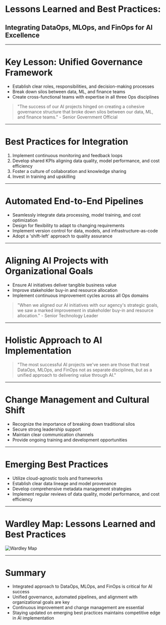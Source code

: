 # Lessons Learned and Best Practices:
## Integrating DataOps, MLOps, and FinOps for AI Excellence

---

# Key Lesson: Unified Governance Framework

- Establish clear roles, responsibilities, and decision-making processes
- Break down silos between data, ML, and finance teams
- Create cross-functional teams with expertise in all three Ops disciplines

> "The success of our AI projects hinged on creating a cohesive governance structure that broke down silos between our data, ML, and finance teams." - Senior Government Official

---

# Best Practices for Integration

1. Implement continuous monitoring and feedback loops
2. Develop shared KPIs aligning data quality, model performance, and cost efficiency
3. Foster a culture of collaboration and knowledge sharing
4. Invest in training and upskilling

---

# Automated End-to-End Pipelines

- Seamlessly integrate data processing, model training, and cost optimization
- Design for flexibility to adapt to changing requirements
- Implement version control for data, models, and infrastructure-as-code
- Adopt a 'shift-left' approach to quality assurance

---

# Aligning AI Projects with Organizational Goals

- Ensure AI initiatives deliver tangible business value
- Improve stakeholder buy-in and resource allocation
- Implement continuous improvement cycles across all Ops domains

> "When we aligned our AI initiatives with our agency's strategic goals, we saw a marked improvement in stakeholder buy-in and resource allocation." - Senior Technology Leader

---

# Holistic Approach to AI Implementation

> "The most successful AI projects we've seen are those that treat DataOps, MLOps, and FinOps not as separate disciplines, but as a unified approach to delivering value through AI."

---

# Change Management and Cultural Shift

- Recognize the importance of breaking down traditional silos
- Secure strong leadership support
- Maintain clear communication channels
- Provide ongoing training and development opportunities

---

# Emerging Best Practices

- Utilize cloud-agnostic tools and frameworks
- Establish clear data lineage and model provenance
- Develop comprehensive metadata management strategies
- Implement regular reviews of data quality, model performance, and cost efficiency

---

# Wardley Map: Lessons Learned and Best Practices

![Wardley Map](https://images.wardleymaps.ai/map_7194b782-18c2-4d39-9511-dd4109f5a3a9.png)

---

# Summary

- Integrated approach to DataOps, MLOps, and FinOps is critical for AI success
- Unified governance, automated pipelines, and alignment with organizational goals are key
- Continuous improvement and change management are essential
- Staying updated on emerging best practices maintains competitive edge in AI implementation